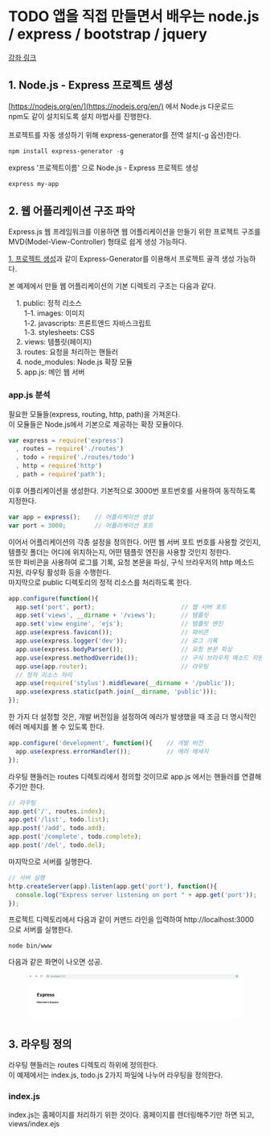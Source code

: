 # TODO 앱을 직접 만들면서 배우는 node.js / express / bootstrap / jquery
[강좌 링크](https://swmaestro.goorm.io/learn/lecture/26936/todo-%EC%95%B1%EC%9D%84-%EC%A7%81%EC%A0%91-%EB%A7%8C%EB%93%A4%EB%A9%B4%EC%84%9C-%EB%B0%B0%EC%9A%B0%EB%8A%94-node-js-express-bootstrap-jquery)<br>

## 1. Node.js - Express 프로젝트 생성
[https://nodejs.org/en/](https://nodejs.org/en/) 에서 Node.js 다운로드<br>
npm도 같이 설치되도록 설치 마법사를 진행한다.<br><br>
프로젝트를 자동 생성하기 위해 express-generator를 전역 설치(-g 옵션)한다.

```powershell
npm install express-generator -g
```

express '프로젝트이름' 으로 Node.js - Express 프로젝트 생성

```powershell
express my-app
```

## 2. 웹 어플리케이션 구조 파악
<p>
  Express.js 웹 프레임워크를 이용하면 웹 어플리케이션을 만들기 위한 프로젝트 구조를 MVD(Model-View-Controller) 형태로 쉽게 생성 가능하다.
<p>

<p>

  [1. 프로젝트 생성](#1-nodejs---express-프로젝트-생성)과 같이 Express-Generator를 이용해서 프로젝트 골격 생성 가능하다.
</p>

<p>
  본 예제에서 만들 웹 어플리케이션의 기본 디렉토리 구조는 다음과 같다.
</p>

<p>
&nbsp; &nbsp; 1. public: 정적 리소스<br>
&nbsp; &nbsp; &nbsp; &nbsp; 1-1. images: 이미지<br>
&nbsp; &nbsp; &nbsp; &nbsp; 1-2. javascripts: 프론트엔드 자바스크립트<br>
&nbsp; &nbsp; &nbsp; &nbsp; 1-3. stylesheets: CSS<br>
&nbsp; &nbsp; 2. views: 템플릿(페이지)<br>
&nbsp; &nbsp; 3. routes: 요청을 처리하는 핸들러<br>
&nbsp; &nbsp; 4. node_modules: Node.js 확장 모듈<br>
&nbsp; &nbsp; 5. app.js: 메인 웹 서버
</p>

### app.js 분석
<p>
  필요한 모듈들(express, routing, http, path)을 가져온다.<br>
  이 모듈들은 Node.js에서 기본으로 제공하는 확장 모듈이다.
</p>

```javascript
var express = require('express')
  , routes = require('./routes')
  , todo = require('./routes/todo')
  , http = require('http')
  , path = require('path');
```
<p>
  이후 어플리케이션을 생성한다. 기본적으로 3000번 포트번호를 사용하여 동작하도록 지정한다.
</p>

```javascript
var app = express();	// 어플리케이션 생성
var port = 3000;		// 어플리케이션 포트
```

<p>
  이어서 어플리케이션의 각종 설정을 정의한다. 어떤 웹 서버 포트 번호를 사용할 것인지, 템플릿 폴더는 어디에 위치하는지, 어떤 템플릿 엔진을 사용할 것인지 정한다.<br>
  또한 파비콘을 사용하여 로그를 기록, 요청 본문을 파싱, 구식 브라우저의 http 메소드 지원, 라우팅 활성화 등을 수행한다.<br>
  마지막으로 public 디렉토리의 정적 리소스를 처리하도록 한다.
</p>

```javascript
app.configure(function(){
  app.set('port', port);                        // 웹 서버 포트
  app.set('views', __dirname + '/views');       // 템플릿
  app.set('view engine', 'ejs');                // 템플릿 엔진
  app.use(express.favicon());                   // 파비콘
  app.use(express.logger('dev'));               // 로그 기록
  app.use(express.bodyParser());                // 요청 본문 파싱
  app.use(express.methodOverride());            // 구식 브라우저 메소드 지원
  app.use(app.router);                          // 라우팅
  // 정적 리소스 처리
  app.use(require('stylus').middleware(__dirname + '/public'));
  app.use(express.static(path.join(__dirname, 'public')));
});
```

<p>
  한 가지 더 설정할 것은, 개발 버전임을 설정하여 에러가 발생했을 때 조금 더 명시적인 에러 메세지를 볼 수 있도록 한다.
</p>

```javascript
app.configure('development', function(){    // 개발 버전
  app.use(express.errorHandler());          // 에러 메세지
});
```

<p>
  라우팅 핸들러는 routes 디렉토리에서 정의할 것이므로 app.js 에서는 핸들러를 연결해주기만 한다.
</p>

```javascript
// 라우팅
app.get('/', routes.index);
app.get('/list', todo.list);
app.post('/add', todo.add);
app.post('/complete', todo.complete);
app.post('/del', todo.del);
```

<p>
  마지막으로 서버를 실행한다.
</p>

```javascript
// 서버 실행
http.createServer(app).listen(app.get('port'), function(){
  console.log("Express server listening on port " + app.get('port'));
});
```

<p>
  프로젝트 디렉토리에서 다음과 같이 커맨드 라인을 입력하여 http://localhost:3000 으로 서버를 실행한다.
</p>

```
node bin/www
```

<p>
  다음과 같은 화면이 나오면 성공.<br>
  <div align="center">
    <figure><img src="./git-source/[그림 1].png" alt="그림1"></figure>
  </div>
</p>


## 3. 라우팅 정의
<p>
  라우팅 핸들러는 routes 디렉토리 하위에 정의한다.<br>
  이 예제에서는 index.js, todo.js 2가지 파일에 나누어 라우팅을 정의한다.
</p>

### index.js
<p>
  index.js는 홈페이지를 처리하기 위한 것이다. 홈페이지를 렌더링해주기만 하면 되고, views/index.ejs 
</p>